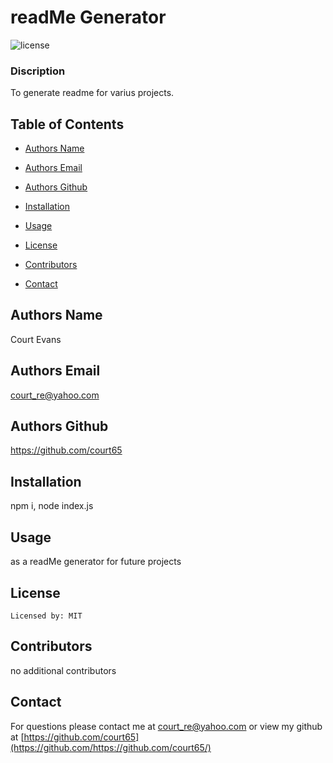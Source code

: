 
  # readMe Generator
  ![license](https://img.shields.io/badge/license-MIT-blue.svg)

  ### Discription
  To generate readme for varius projects.

  ## Table of Contents

  * [Authors Name](#authors-name)

  * [Authors Email](#authors-email)

  * [Authors Github](#authors-github)

  * [Installation](#installation)

  * [Usage](#usage)

  * [License](#license)

  * [Contributors](#contributors)

  * [Contact](#contact)


  ## Authors Name
  Court Evans

  ## Authors Email
  court_re@yahoo.com

  ## Authors Github
  https://github.com/court65

  ## Installation
  npm i, node index.js


  ## Usage
   as a readMe generator for future projects

   
## License 

    Licensed by: MIT 



  ## Contributors
   no additional contributors

## Contact

For questions please contact me at court_re@yahoo.com
or view my github at [https://github.com/court65](https://github.com/https://github.com/court65/)
